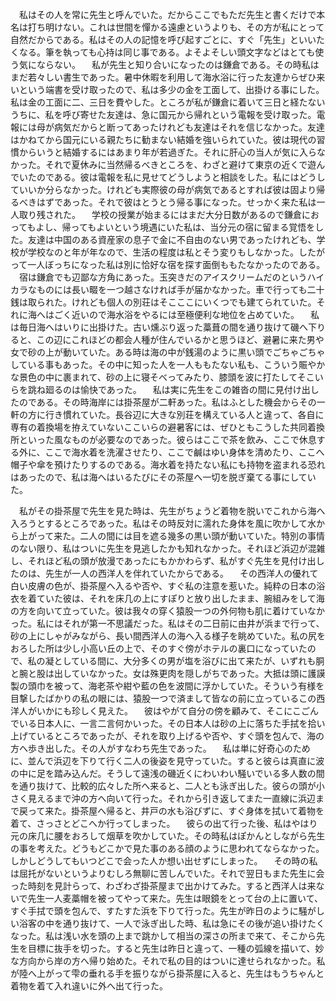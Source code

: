 　私はその人を常に先生と呼んでいた。だからここでもただ先生と書くだけで本名は打ち明けない。これは世間を憚かる遠慮というよりも、その方が私にとって自然だからである。私はその人の記憶を呼び起すごとに、すぐ「先生」といいたくなる。筆を執っても心持は同じ事である。よそよそしい頭文字などはとても使う気にならない。
　私が先生と知り合いになったのは鎌倉である。その時私はまだ若々しい書生であった。暑中休暇を利用して海水浴に行った友達からぜひ来いという端書を受け取ったので、私は多少の金を工面して、出掛ける事にした。私は金の工面に二、三日を費やした。ところが私が鎌倉に着いて三日と経たないうちに、私を呼び寄せた友達は、急に国元から帰れという電報を受け取った。電報には母が病気だからと断ってあったけれども友達はそれを信じなかった。友達はかねてから国元にいる親たちに勧まない結婚を強いられていた。彼は現代の習慣からいうと結婚するにはあまり年が若過ぎた。それに肝心の当人が気に入らなかった。それで夏休みに当然帰るべきところを、わざと避けて東京の近くで遊んでいたのである。彼は電報を私に見せてどうしようと相談をした。私にはどうしていいか分らなかった。けれども実際彼の母が病気であるとすれば彼は固より帰るべきはずであった。それで彼はとうとう帰る事になった。せっかく来た私は一人取り残された。
　学校の授業が始まるにはまだ大分日数があるので鎌倉におってもよし、帰ってもよいという境遇にいた私は、当分元の宿に留まる覚悟をした。友達は中国のある資産家の息子で金に不自由のない男であったけれども、学校が学校なのと年が年なので、生活の程度は私とそう変りもしなかった。したがって一人ぼっちになった私は別に恰好な宿を探す面倒ももたなかったのである。
　宿は鎌倉でも辺鄙な方角にあった。玉突きだのアイスクリームだのというハイカラなものには長い畷を一つ越さなければ手が届かなかった。車で行っても二十銭は取られた。けれども個人の別荘はそこここにいくつでも建てられていた。それに海へはごく近いので海水浴をやるには至極便利な地位を占めていた。
　私は毎日海へはいりに出掛けた。古い燻ぶり返った藁葺の間を通り抜けて磯へ下りると、この辺にこれほどの都会人種が住んでいるかと思うほど、避暑に来た男や女で砂の上が動いていた。ある時は海の中が銭湯のように黒い頭でごちゃごちゃしている事もあった。その中に知った人を一人ももたない私も、こういう賑やかな景色の中に裹まれて、砂の上に寝そべってみたり、膝頭を波に打たしてそこいらを跳ね廻るのは愉快であった。
　私は実に先生をこの雑沓の間に見付け出したのである。その時海岸には掛茶屋が二軒あった。私はふとした機会からその一軒の方に行き慣れていた。長谷辺に大きな別荘を構えている人と違って、各自に専有の着換場を拵えていないここいらの避暑客には、ぜひともこうした共同着換所といった風なものが必要なのであった。彼らはここで茶を飲み、ここで休息する外に、ここで海水着を洗濯させたり、ここで鹹はゆい身体を清めたり、ここへ帽子や傘を預けたりするのである。海水着を持たない私にも持物を盗まれる恐れはあったので、私は海へはいるたびにその茶屋へ一切を脱ぎ棄てる事にしていた。

　私がその掛茶屋で先生を見た時は、先生がちょうど着物を脱いでこれから海へ入ろうとするところであった。私はその時反対に濡れた身体を風に吹かして水から上がって来た。二人の間には目を遮る幾多の黒い頭が動いていた。特別の事情のない限り、私はついに先生を見逃したかも知れなかった。それほど浜辺が混雑し、それほど私の頭が放漫であったにもかかわらず、私がすぐ先生を見付け出したのは、先生が一人の西洋人を伴れていたからである。
　その西洋人の優れて白い皮膚の色が、掛茶屋へ入るや否や、すぐ私の注意を惹いた。純粋の日本の浴衣を着ていた彼は、それを床几の上にすぽりと放り出したまま、腕組みをして海の方を向いて立っていた。彼は我々の穿く猿股一つの外何物も肌に着けていなかった。私にはそれが第一不思議だった。私はその二日前に由井が浜まで行って、砂の上にしゃがみながら、長い間西洋人の海へ入る様子を眺めていた。私の尻をおろした所は少し小高い丘の上で、そのすぐ傍がホテルの裏口になっていたので、私の凝としている間に、大分多くの男が塩を浴びに出て来たが、いずれも胴と腕と股は出していなかった。女は殊更肉を隠しがちであった。大抵は頭に護謨製の頭巾を被って、海老茶や紺や藍の色を波間に浮かしていた。そういう有様を目撃したばかりの私の眼には、猿股一つで済まして皆なの前に立っているこの西洋人がいかにも珍しく見えた。
　彼はやがて自分の傍を顧みて、そこにこごんでいる日本人に、一言二言何かいった。その日本人は砂の上に落ちた手拭を拾い上げているところであったが、それを取り上げるや否や、すぐ頭を包んで、海の方へ歩き出した。その人がすなわち先生であった。
　私は単に好奇心のために、並んで浜辺を下りて行く二人の後姿を見守っていた。すると彼らは真直に波の中に足を踏み込んだ。そうして遠浅の磯近くにわいわい騒いでいる多人数の間を通り抜けて、比較的広々した所へ来ると、二人とも泳ぎ出した。彼らの頭が小さく見えるまで沖の方へ向いて行った。それから引き返してまた一直線に浜辺まで戻って来た。掛茶屋へ帰ると、井戸の水も浴びずに、すぐ身体を拭いて着物を着て、さっさとどこへか行ってしまった。
　彼らの出て行った後、私はやはり元の床几に腰をおろして烟草を吹かしていた。その時私はぽかんとしながら先生の事を考えた。どうもどこかで見た事のある顔のように思われてならなかった。しかしどうしてもいつどこで会った人か想い出せずにしまった。
　その時の私は屈托がないというよりむしろ無聊に苦しんでいた。それで翌日もまた先生に会った時刻を見計らって、わざわざ掛茶屋まで出かけてみた。すると西洋人は来ないで先生一人麦藁帽を被ってやって来た。先生は眼鏡をとって台の上に置いて、すぐ手拭で頭を包んで、すたすた浜を下りて行った。先生が昨日のように騒がしい浴客の中を通り抜けて、一人で泳ぎ出した時、私は急にその後が追い掛けたくなった。私は浅い水を頭の上まで跳かして相当の深さの所まで来て、そこから先生を目標に抜手を切った。すると先生は昨日と違って、一種の弧線を描いて、妙な方向から岸の方へ帰り始めた。それで私の目的はついに達せられなかった。私が陸へ上がって雫の垂れる手を振りながら掛茶屋に入ると、先生はもうちゃんと着物を着て入れ違いに外へ出て行った。